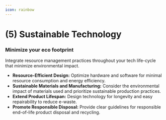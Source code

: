 ```yaml
---
icon: rainbow
---
```


# (5) Sustainable Technology

### **Minimize your eco footprint**

Integrate resource management practices throughout your tech life-cycle that minimize environmental impact.

* **Resource-Efficient Design:** Optimize hardware and software for minimal resource consumption and energy efficiency.
* **Sustainable Materials and Manufacturing:** Consider the environmental impact of materials used and prioritize sustainable production practices.
* **Extend Product Lifespan:** Design technology for longevity and easy repairability to reduce e-waste.
* **Promote Responsible Disposal:** Provide clear guidelines for responsible end-of-life product disposal and recycling.
